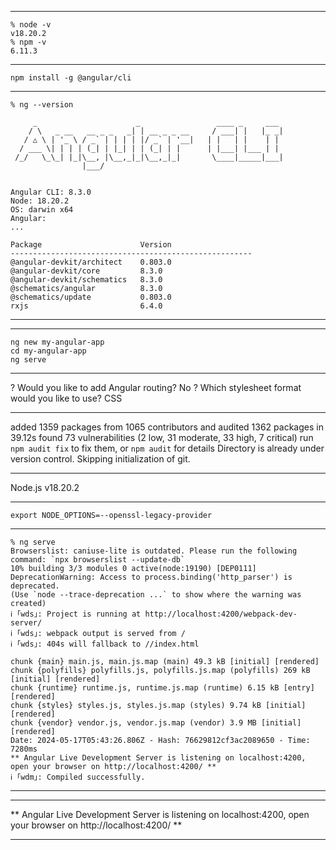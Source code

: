 --------------------------------
```
% node -v
v18.20.2
% npm -v
6.11.3
```
--------------------------------
```
npm install -g @angular/cli
```
--------------------------------
```
% ng --version

     _                      _                 ____ _     ___
    / \   _ __   __ _ _   _| | __ _ _ __     / ___| |   |_ _|
   / △ \ | '_ \ / _` | | | | |/ _` | '__|   | |   | |    | |
  / ___ \| | | | (_| | |_| | | (_| | |      | |___| |___ | |
 /_/   \_\_| |_|\__, |\__,_|_|\__,_|_|       \____|_____|___|
                |___/
    

Angular CLI: 8.3.0
Node: 18.20.2
OS: darwin x64
Angular: 
... 

Package                      Version
------------------------------------------------------
@angular-devkit/architect    0.803.0
@angular-devkit/core         8.3.0
@angular-devkit/schematics   8.3.0
@schematics/angular          8.3.0
@schematics/update           0.803.0
rxjs                         6.4.0
```    
--------------------------------
--------------------------------
```
ng new my-angular-app
cd my-angular-app
ng serve
```
--------------------------------

? Would you like to add Angular routing? No
? Which stylesheet format would you like to use? CSS

--------------------------------

added 1359 packages from 1065 contributors and audited 1362 packages in 39.12s
found 73 vulnerabilities (2 low, 31 moderate, 33 high, 7 critical)
  run `npm audit fix` to fix them, or `npm audit` for details
    Directory is already under version control. Skipping initialization of git.

--------------------------------

Node.js v18.20.2

--------------------------------
```
export NODE_OPTIONS=--openssl-legacy-provider
```
--------------------------------
```
% ng serve
Browserslist: caniuse-lite is outdated. Please run the following command: `npx browserslist --update-db`
10% building 3/3 modules 0 active(node:19190) [DEP0111] DeprecationWarning: Access to process.binding('http_parser') is deprecated.
(Use `node --trace-deprecation ...` to show where the warning was created)
ℹ ｢wds｣: Project is running at http://localhost:4200/webpack-dev-server/
ℹ ｢wds｣: webpack output is served from /
ℹ ｢wds｣: 404s will fallback to //index.html

chunk {main} main.js, main.js.map (main) 49.3 kB [initial] [rendered]
chunk {polyfills} polyfills.js, polyfills.js.map (polyfills) 269 kB [initial] [rendered]
chunk {runtime} runtime.js, runtime.js.map (runtime) 6.15 kB [entry] [rendered]
chunk {styles} styles.js, styles.js.map (styles) 9.74 kB [initial] [rendered]
chunk {vendor} vendor.js, vendor.js.map (vendor) 3.9 MB [initial] [rendered]
Date: 2024-05-17T05:43:26.806Z - Hash: 76629812cf3ac2089650 - Time: 7280ms
** Angular Live Development Server is listening on localhost:4200, open your browser on http://localhost:4200/ **
ℹ ｢wdm｣: Compiled successfully.
```
--------------------------------
--------------------------------

** Angular Live Development Server is listening on localhost:4200, 
open your browser on http://localhost:4200/ **

--------------------------------
